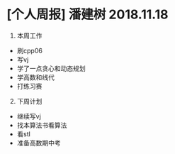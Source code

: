 # [个人周报] 潘建树 2018.11.18
1. 本周工作
- 刷cpp06
- 写vj
- 学了一点贪心和动态规划
- 学高数和线代
- 打练习赛
2. 下周计划
- 继续写vj
- 找本算法书看算法
- 看stl
- 准备高数期中考